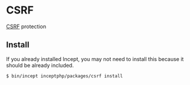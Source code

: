 # CSRF

[CSRF](https://owasp.org/www-community/attacks/csrf) protection

## Install

If you already installed Incept, you may not need to install this because it
should be already included.

```
$ bin/incept inceptphp/packages/csrf install
```
